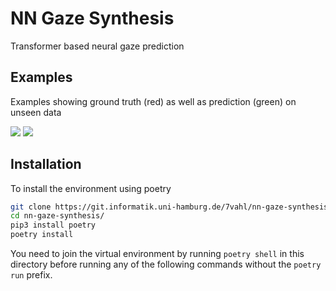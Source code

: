 # NN Gaze Synthesis

Transformer based neural gaze prediction

## Examples
Examples showing ground truth (red) as well as prediction (green) on unseen data

![](https://i.imgur.com/c8lrLo9.gif)
![](https://i.imgur.com/AJy90j8.gif)
<!-- ![](https://i.imgur.com/KSLYbNa.gif) -->

## Installation

To install the environment using poetry  

```bash
git clone https://git.informatik.uni-hamburg.de/7vahl/nn-gaze-synthesis
cd nn-gaze-synthesis/
pip3 install poetry
poetry install
```

You need to join the virtual environment by running `poetry shell` in this directory before running any of the following commands without the `poetry run` prefix.
